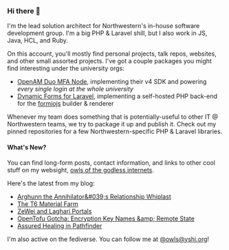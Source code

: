 ### Hi there 👋
I'm the lead solution architect for Northwestern's in-house software development group. I'm a big PHP & Laravel shill, but I also work in JS, Java, HCL, and Ruby.

On this account, you'll mostly find personal projects, talk repos, websites, and other small assorted projects. I've got a couple packages you might find interesting under the university orgs:

- [OpenAM Duo MFA Node](https://github.com/NUIT-ISO/duo-universal-prompt-auth-node), implementing their v4 SDK and powering *every single login at the whole university*
- [Dynamic Forms for Laravel](https://github.com/NIT-Administrative-Systems/dynamic-forms), implementing a self-hosted PHP back-end for the [formiojs](https://github.com/formio/formio.js/) builder & renderer

Whenever my team does something that is potentially-useful to other IT @ Northwestern teams, we try to package it up and publish it. Check out my pinned repositories for a few Northwestern-specific PHP & Laravel libraries.

#### What's New?
You can find long-form posts, contact information, and links to other cool stuff on my websight, [owls of the godless internets](https://godless-internets.org).

Here's the latest from my blog:

<!-- BLOG-POST-LIST:START -->
- [Arghunn the Annihilator&amp;#039;s Relationship Whiplast](https://godless-internets.org/2025/08/30/arghunn-the-annihilators-relationship-whiplast)
- [The T6 Material Farm](https://godless-internets.org/2025/08/29/the-t6-material-farm)
- [ZeWei and Laghari Portals](https://godless-internets.org/2025/08/28/zewei-and-laghari-portals)
- [OpenTofu Gotcha: Encryption Key Names &amp;amp; Remote State](https://godless-internets.org/2025/08/27/opentofu-gotcha-encryption-key-names-remote-state)
- [Assured Healing in Pathfinder](https://godless-internets.org/2025/08/26/assured-healing-in-pathfinder)
<!-- BLOG-POST-LIST:END -->

I'm also active on the fediverse. You can follow me at [@owls@yshi.org](https://mastodon.yshi.org/@owls)!
